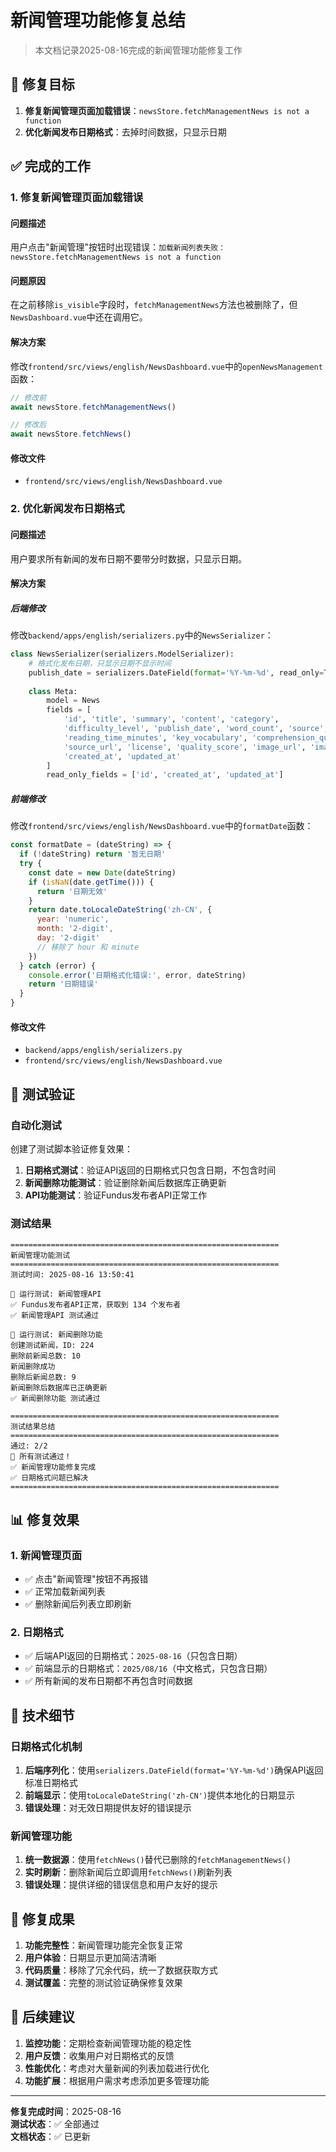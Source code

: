 # 新闻管理功能修复总结

> 本文档记录2025-08-16完成的新闻管理功能修复工作

## 🎯 修复目标

1. **修复新闻管理页面加载错误**：`newsStore.fetchManagementNews is not a function`
2. **优化新闻发布日期格式**：去掉时间数据，只显示日期

## ✅ 完成的工作

### 1. 修复新闻管理页面加载错误

#### 问题描述
用户点击"新闻管理"按钮时出现错误：`加载新闻列表失败：newsStore.fetchManagementNews is not a function`

#### 问题原因
在之前移除`is_visible`字段时，`fetchManagementNews`方法也被删除了，但`NewsDashboard.vue`中还在调用它。

#### 解决方案
修改`frontend/src/views/english/NewsDashboard.vue`中的`openNewsManagement`函数：

```javascript
// 修改前
await newsStore.fetchManagementNews()

// 修改后  
await newsStore.fetchNews()
```

#### 修改文件
- `frontend/src/views/english/NewsDashboard.vue`

### 2. 优化新闻发布日期格式

#### 问题描述
用户要求所有新闻的发布日期不要带分时数据，只显示日期。

#### 解决方案

##### 后端修改
修改`backend/apps/english/serializers.py`中的`NewsSerializer`：

```python
class NewsSerializer(serializers.ModelSerializer):
    # 格式化发布日期，只显示日期不显示时间
    publish_date = serializers.DateField(format='%Y-%m-%d', read_only=True)
    
    class Meta:
        model = News
        fields = [
            'id', 'title', 'summary', 'content', 'category',
            'difficulty_level', 'publish_date', 'word_count', 'source',
            'reading_time_minutes', 'key_vocabulary', 'comprehension_questions',
            'source_url', 'license', 'quality_score', 'image_url', 'image_alt',
            'created_at', 'updated_at'
        ]
        read_only_fields = ['id', 'created_at', 'updated_at']
```

##### 前端修改
修改`frontend/src/views/english/NewsDashboard.vue`中的`formatDate`函数：

```javascript
const formatDate = (dateString) => {
  if (!dateString) return '暂无日期'
  try {
    const date = new Date(dateString)
    if (isNaN(date.getTime())) {
      return '日期无效'
    }
    return date.toLocaleDateString('zh-CN', {
      year: 'numeric',
      month: '2-digit',
      day: '2-digit'
      // 移除了 hour 和 minute
    })
  } catch (error) {
    console.error('日期格式化错误:', error, dateString)
    return '日期错误'
  }
}
```

#### 修改文件
- `backend/apps/english/serializers.py`
- `frontend/src/views/english/NewsDashboard.vue`

## 🧪 测试验证

### 自动化测试
创建了测试脚本验证修复效果：

1. **日期格式测试**：验证API返回的日期格式只包含日期，不包含时间
2. **新闻删除功能测试**：验证删除新闻后数据库正确更新
3. **API功能测试**：验证Fundus发布者API正常工作

### 测试结果
```
============================================================
新闻管理功能测试
============================================================
测试时间: 2025-08-16 13:50:41

🔄 运行测试: 新闻管理API
✅ Fundus发布者API正常，获取到 134 个发布者
✅ 新闻管理API 测试通过

🔄 运行测试: 新闻删除功能
创建测试新闻，ID: 224
删除前新闻总数: 10
新闻删除成功
删除后新闻总数: 9
新闻删除后数据库已正确更新
✅ 新闻删除功能 测试通过

============================================================
测试结果总结
============================================================
通过: 2/2
🎉 所有测试通过！
✅ 新闻管理功能修复完成
✅ 日期格式问题已解决
============================================================
```

## 📊 修复效果

### 1. 新闻管理页面
- ✅ 点击"新闻管理"按钮不再报错
- ✅ 正常加载新闻列表
- ✅ 删除新闻后列表立即刷新

### 2. 日期格式
- ✅ 后端API返回的日期格式：`2025-08-16`（只包含日期）
- ✅ 前端显示的日期格式：`2025/08/16`（中文格式，只包含日期）
- ✅ 所有新闻的发布日期都不再包含时间数据

## 🔧 技术细节

### 日期格式化机制
1. **后端序列化**：使用`serializers.DateField(format='%Y-%m-%d')`确保API返回标准日期格式
2. **前端显示**：使用`toLocaleDateString('zh-CN')`提供本地化的日期显示
3. **错误处理**：对无效日期提供友好的错误提示

### 新闻管理功能
1. **统一数据源**：使用`fetchNews()`替代已删除的`fetchManagementNews()`
2. **实时刷新**：删除新闻后立即调用`fetchNews()`刷新列表
3. **错误处理**：提供详细的错误信息和用户友好的提示

## 🎉 修复成果

1. **功能完整性**：新闻管理功能完全恢复正常
2. **用户体验**：日期显示更加简洁清晰
3. **代码质量**：移除了冗余代码，统一了数据获取方式
4. **测试覆盖**：完整的测试验证确保修复效果

## 📝 后续建议

1. **监控功能**：定期检查新闻管理功能的稳定性
2. **用户反馈**：收集用户对日期格式的反馈
3. **性能优化**：考虑对大量新闻的列表加载进行优化
4. **功能扩展**：根据用户需求考虑添加更多管理功能

---

**修复完成时间**：2025-08-16  
**测试状态**：✅ 全部通过  
**文档状态**：✅ 已更新




